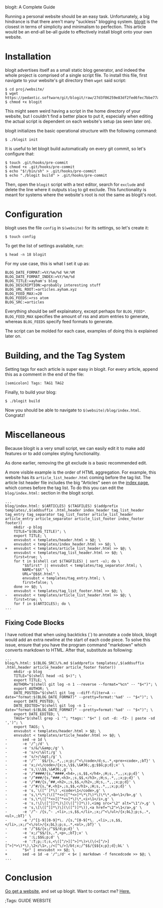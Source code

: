 blogit: A Complete Guide

Running a personal website should be an easy task. Unfortunately, a big
hindrance is that there aren't many "suckless" blogging system. 
[blogit](https://pedantic.software/git/blogit) is the closest in terms of 
simplicity and minimalism to perfection. This article would be an end-all be-all
guide to effectively install blogit onto your own website.

# Installation
blogit advertises itself as a small static blog generator, and indeed the whole
project is comprised of a single script file. To install this file, first
navigate to your website's git directory then ```wget``` said script:

```
$ cd proj/website/
$ wget https://pedantic.software/git/blogit/raw/27d3f06259e83df2fed6fec7bbe77ac6b917eee7/blogit
$ chmod +x blogit
```

This might seem weird having a script in the home directory of your website, but
I couldn't find a better place to put it, especially when editing the actual
script is dependent on each website's setup (as seen later on).

blogit initializes the basic operational structure with the following command:

```
$ ./blogit init
```

It is useful to let blogit build automatically on every git commit, so let's
configure that:

```
$ touch .git/hooks/pre-commit
$ chmod +x .git/hooks/pre-commit
$ echo "$!/bin/sh" > .git/hooks/pre-commit
$ echo "./blogit build" > .git/hooks/pre-commit
```

Then, open the ```blogit``` script with a text editor, search for ```exclude```
and delete the line where it outputs ```blog``` to git exclude. This 
functionality is meant for systems where the website's root is not the same as 
blogit's root.

# Configuration
blogit uses the file ```config``` in ```$(website)``` for its settings, so let's create it:

```
$ touch config
```

To get the list of settings available, run:

```
$ head -n 18 blogit
```

For my use case, this is what I set it up as:

```
BLOG_DATE_FORMAT:=%Y/%m/%d %H:%M
BLOG_DATE_FORMAT_INDEX:=%Y/%m/%d
BLOG_TITLE:=ayham's blog
BLOG_DESCRIPTION:=probably interesting stuff
BLOG_URL_ROOT:=articles.ayham.xyz
BLOG_FEED_MAX:=20
BLOG_FEEDS:=rss atom
BLOG_SRC:=articles
```

Everything should be self explainatory, except perhaps for ```BLOG_FEED*```.
```BLOG_FEED_MAX``` specifies the amount of rss and atom entries to generate,
whereas ```BLOG_FEEDS``` specify feed formats to generate.

The script can be molded for each case, examples of doing this is explained
later on.

# Building, and the Tag System
Setting tags for each article is super easy in blogit. For every article,
append this as a comment in the end of the file:

```
[semicolon] Tags: TAG1 TAG2
```

Finally, to build your blog:

``` $ ./blogit build ```

Now you should be able to navigate to ```$(website)/blog/index.html```.
Congratz!

# Miscellaneous 
Because blogit is a very small script, we can easily edit it to make add
features or to add complex styling functionality.

As done earlier, removing the git exclude is a basic recommended edit.

A more visible example is the order of HTML aggregation. For example, this 
website has its ```article_list_header.html``` coming before the tag list. The
article list header file includes the big "Articles" seen on the [index
page](https://blog.ayham.xyz), which comes before the tag list. To do this you can edit
the ```blog/index.html:``` section in the blogit script.

```
...
blog/index.html: $(ARTICLES) $(TAGFILES) $(addprefix templates/,$(addsuffix .html,header index_header tag_list_header tag_entry tag_separator tag_list_footer article_list_header article_entry article_separator article_list_footer index_footer footer))
	mkdir -p blog
	TITLE="$(BLOG_TITLE)"; \
	export TITLE; \
	envsubst < templates/header.html > $@; \
	envsubst < templates/index_header.html >> $@; \
+	envsubst < templates/article_list_header.html >> $@; \
	envsubst < templates/tag_list_header.html >> $@; \
	first=true; \
	for t in $(shell cat $(TAGFILES) | sort -u); do \
		"$$first" || envsubst < templates/tag_separator.html; \
		NAME="$$t" \
		URL="@$$t.html" \
		envsubst < templates/tag_entry.html; \
		first=false; \
	done >> $@; \
	envsubst < templates/tag_list_footer.html >> $@; \
-	envsubst < templates/article_list_header.html >> $@; \
	first=true; \
	for f in $(ARTICLES); do \
...
```

## Fixing Code Blocks
I have noticed that when using backticks (`) to annotate a code block, blogit
would add an extra newline at the start of each code piece. To solve this issue,
ensure that you have the program command "markdown" which converts markdown to
HTML. After that, substitute as following:

```
...
blog/%.html: $(BLOG_SRC)/%.md $(addprefix templates/,$(addsuffix .html,header article_header article_footer footer))
	mkdir -p blog
	TITLE="$(shell head -n1 $<)"; \
	export TITLE; \
	AUTHOR="$(shell git log -n 1 --reverse --format="%cn" -- "$<")"; \
	export AUTHOR; \
	DATE_POSTED="$(shell git log --diff-filter=A --date="format:$(BLOG_DATE_FORMAT)" --pretty=format:'%ad' -- "$<")"; \
	export DATE_POSTED; \
	DATE_EDITED="$(shell git log -n 1 --date="format:$(BLOG_DATE_FORMAT)" --pretty=format:'%ad' -- "$<")"; \
	export DATE_EDITED; \
	TAGS="$(shell grep -i '^; *tags:' "$<" | cut -d: -f2- | paste -sd ',')"; \
	export TAGS; \
	envsubst < templates/header.html > $@; \
	envsubst < templates/article_header.html >> $@; \
-		sed -e 1d \
-		-e '/^;/d' \
-		-e 's/&/\&amp;/g' \
-		-e 's/</\&lt;/g' \
-		-e 's/>/\&gt;/g' \
-		-e '/^```$$/{s,.*,,;x;p;/^<\/code>/d;s,.*,<pre><code>,;bT}' \
-		-e 'x;/<\/code>/{x;s,\$$,\&#36;,g;$$G;p;d};x' \
-		-e 's,\\\$$,\&#36;,g' \
-		-e '/^####/{s,^####,<h4>,;s,$$,</h4>,;H;s,.*,,;x;p;d}' \
-		-e '/^###/{s,^###,<h3>,;s,$$,</h3>,;H;s,.*,,;x;p;d}' \
-		-e '/^##/{s,^##,<h2>,;s,$$,</h2>,;H;s,.*,,;x;p;d}' \
-		-e '/^#/{s,^#,<h1>,;s,$$,</h1>,;H;s,.*,,;x;p;d}' \
-		-e 's,`\([^`]*\)`,<code>\1</code>,g' \
-		-e 's,\*\*\(\([^*<>][^*<>]*\*\?\)*\)\*\*,<b>\1</b>,g' \
-		-e 's,\*\([^*<>][^*<>]*\)\*,<i>\1</i>,g' \
-		-e 's,!\[\([^]]*\)\](\([^)]*\)),<img src="\2" alt="\1"/>,g' \
-		-e 's,\[\([^]]*\)\](\([^)]*\)),<a href="\2">\1</a>,g' \
-		-e '/^- /{s,^- ,<li>,;s,$$,</li>,;x;/^<\/ul>/{x;bL};p;s,.*,<ul>,;bT}' \
-		-e '/^[1-9][0-9]*\. /{s,^[0-9]*\. ,<li>,;s,$$,</li>,;x;/^<\/ol>/{x;bL};p;s,.*,<ol>,;bT}' \
-		-e '/^$$/{x;/^$$/d;p;d}' \
-		-e 'x;/^$$/{s,.*,<p>,;bT};x' \
-		-e ':L;$$G;p;d' \
-		-e ':T;p;:t;s,<\([^/>][^>]*\)>\(\(<[^/>][^>]*>\)*\),\2</\1>,;/<[^\/>]/bt;x;/^$$/{$${x;p};d};bL' \
-		"$<" | envsubst >> $@; \
+		sed -e 1d -e '/^;/d' < $< | markdown -f fencedcode >> $@; \
...
```

# Conclusion
[Go get a website](https://landchad.net), and set up blogit.
Want to contact me? [Here.](https://contact.ayham.xyz)

;Tags: GUIDE WEBSITE
